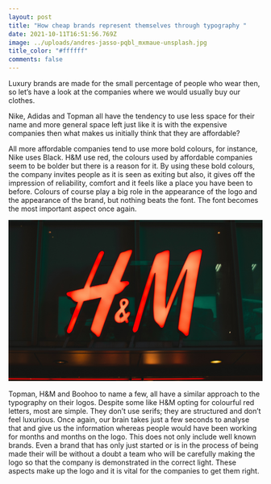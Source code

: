 ```yaml
---
layout: post
title: "How cheap brands represent themselves through typography "
date: 2021-10-11T16:51:56.769Z
image: ../uploads/andres-jasso-pqbl_mxmaue-unsplash.jpg
title_color: "#ffffff"
comments: false
---
```

Luxury brands are made for the small percentage of people who wear then, so let’s have a look at the companies where we would usually buy our clothes.

Nike, Adidas and Topman all have the tendency to use less space for their name and more general space left just like it is with the expensive companies then what makes us initially think that they are affordable?

All more affordable companies tend to use more bold colours, for instance, Nike uses Black. H&M use red, the colours used by affordable companies seem to be bolder but there is a reason for it. By using these bold colours, the company invites people as it is seen as exiting but also, it gives off the impression of reliability, comfort and it feels like a place you have been to before. Colours of course play a big role in the appearance of the logo and the appearance of the brand, but nothing beats the font. The font becomes the most important aspect once again.

![H&M](../uploads/sei-ha-znks2nwc-unsplash.jpg)


Topman, H&M and Boohoo to name a few, all have a similar approach to the typography on their logos. Despite some like H&M opting for colourful red letters, most are simple. They don’t use serifs; they are structured and don’t feel luxurious. Once again, our brain takes just a few seconds to analyse that and give us the information whereas people would have been working for months and months on the logo. This does not only include well known brands. Even a brand that has only just started or is in the process of being made their will be without a doubt a team who will be carefully making the logo so that the company is demonstrated in the correct light. These aspects make up the logo and it is vital for the companies to get them right.